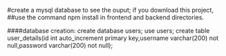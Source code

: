 #create a mysql database to see the ouput;
if you download this project,
##use the command npm install in frontend and backend directories.


####database creation:
create database users;
use users;
create table user_details(id int auto_increment primary key,username varchar(200) not null,password varchar(200) not null);
